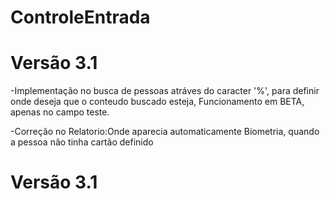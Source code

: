 # ControleEntrada

# Versão 3.1
  -Implementação no busca de pessoas atráves do caracter '%', para definir onde deseja que o conteudo buscado esteja, Funcionamento em BETA, apenas no campo teste.
  
  -Correção no Relatorio:Onde aparecia automaticamente Biometria, quando a pessoa não tinha cartão definido
# Versão 3.1
